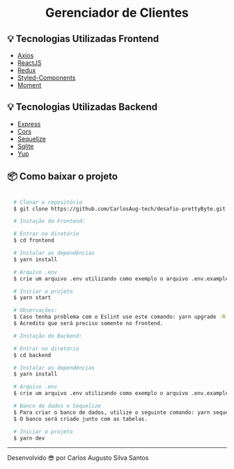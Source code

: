 <h1 align="center" >
  Gerenciador de Clientes
</h1>

## 💡 Tecnologias Utilizadas Frontend

- [Axios](https://github.com/axios/axios)
- [ReactJS](https://reactjs.org/)
- [Redux](https://redux.js.org/)
- [Styled-Components](https://styled-components.com/)
- [Moment](https://momentjs.com/)

## 💡 Tecnologias Utilizadas Backend

- [Express](https://expressjs.com/)
- [Cors](https://docs.aws.amazon.com/apigateway/latest/developerguide/how-to-cors.html)
- [Sequelize](https://sequelize.org/)
- [Sqlite](https://www.sqlite.org/index.html)
- [Yup](https://github.com/jquense/yup)

## 📦 Como baixar o projeto

```bash

  # Clonar o repositório
  $ git clone https://github.com/CarlosAug-tech/desafio-prettyByte.git

  # Instação do Frontend:

  # Entrar no diretório
  $ cd frontend

  # Instalar as dependências
  $ yarn install

  # Arquivo .env
  $ crie um arquivo .env utilizando como exemplo o arquivo .env.example

  # Iniciar o projeto
  $ yarn start

  # Observações:
  $ Caso tenha problema com o Eslint use este comando: yarn upgrade -R eslint
  $ Acredito que será preciso somente no frontend.

  # Instação do Backend:

  # Entrar no diretório
  $ cd backend

  # Instalar as dependências
  $ yarn install

  # Arquivo .env
  $ crie um arquivo .env utilizando como exemplo o arquivo .env.example

  # Banco de dados e Sequelize
  $ Para criar o banco de dados, utilize o seguinte comando: yarn sequelize db:migrate
  $ O banco será criado junto com as tabelas.

  # Iniciar o projeto
  $ yarn dev

```

---

Desenvolvido 😎 por Carlos Augusto Silva Santos
